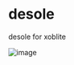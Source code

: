 # desole
desole for xoblite

![image](https://images-wixmp-ed30a86b8c4ca887773594c2.wixmp.com/f/382e71ee-f9e7-43ec-807c-70d4295e5e1e/dehz4a9-bfa4c798-6482-4e0c-b1d5-d333114de1b8.png?token=eyJ0eXAiOiJKV1QiLCJhbGciOiJIUzI1NiJ9.eyJzdWIiOiJ1cm46YXBwOiIsImlzcyI6InVybjphcHA6Iiwib2JqIjpbW3sicGF0aCI6IlwvZlwvMzgyZTcxZWUtZjllNy00M2VjLTgwN2MtNzBkNDI5NWU1ZTFlXC9kZWh6NGE5LWJmYTRjNzk4LTY0ODItNGUwYy1iMWQ1LWQzMzMxMTRkZTFiOC5wbmcifV1dLCJhdWQiOlsidXJuOnNlcnZpY2U6ZmlsZS5kb3dubG9hZCJdfQ.AuxG1kcXnbK-3beQGH8ZozFjpR0_IoJ-at73sXKFc5c)
